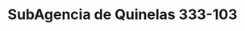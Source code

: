 ---
title: "SubAgencia de Quinelas 333-103"
url: /jardin-america/subagencia-de-quinelas-333-103/
shop: Lotterie
---